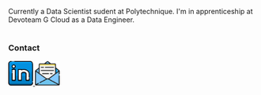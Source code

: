 <!--
<h1 align="center">
  Hey there
  
</h1>


@<div id="header" align="center">
  <img src="https://media.giphy.com/media/IoP0PvbbSWGAM/giphy.gif" width="300"/>
</div>
<img src="https://media.giphy.com/media/hvRJCLFzcasrR4ia7z/giphy.gif" width="30px"/>  
-->

Currently a Data Scientist sudent at Polytechnique. I'm in apprenticeship at Devoteam G Cloud as a Data Engineer.

# 

### Contact

<div id="badges">
  <a href="https://www.linkedin.com/in/hugo-rialan-265164165/">
    <img src="./img/linkedin.png" width="50px" alt="LinkedIn Badge"/>
  </a>
  <a href="mailto:github-readme-contact.ib6vw@simplelogin.fr">
    <img src="./img/email.png" width="50px" alt="Email Badge"/>
  </a>
</div>
